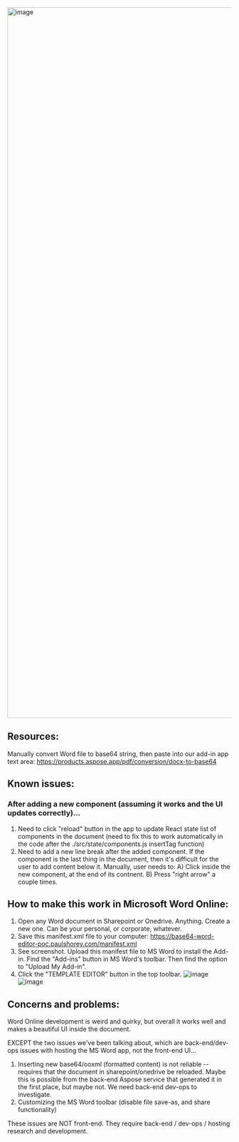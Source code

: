 <img width="1594" alt="image" src="https://github.com/paulshorey/word-editor-poc/assets/7524065/0d2c468e-c5d8-4281-a4fc-de4b19ab1c66">

## Resources:

Manually convert Word file to base64 string, then paste into our add-in app text area:
https://products.aspose.app/pdf/conversion/docx-to-base64

## Known issues:

### After adding a new component (assuming it works and the UI updates correctly)...

1. Need to click "reload" button in the app to update React state list of components in the document (need to fix this to work automatically in the code after the ./src/state/components.js insertTag function)
2. Need to add a new line break after the added component. If the component is the last thing in the document, then it's difficult for the user to add content below it. Manually, user needs to: A) Click inside the new component, at the end of its contnent. B) Press "right arrow" a couple times.

## How to make this work in Microsoft Word Online:

1. Open any Word document in Sharepoint or Onedrive. Anything. Create a new one. Can be your personal, or corporate, whatever.
2. Save this manifest.xml file to your computer: https://base64-word-editor-poc.paulshorey.com/manifest.xml
3. See screenshot. Upload this manifest file to MS Word to install the Add-in. Find the "Add-ins" button in MS Word's toolbar. Then find the option to "Upload My Add-in".
4. Click the "TEMPLATE EDITOR" button in the top toolbar.
![image](https://github.com/paulshorey/word-editor-poc/assets/7524065/44eadb91-c688-4e34-a572-3a2821ca5fc2)
![image](https://github.com/paulshorey/word-editor-poc/assets/7524065/4dc30833-2a24-4003-bede-c48b6cd7d302)


## Concerns and problems:

Word Online development is weird and quirky, but overall it works well and makes a beautiful UI inside the document.

EXCEPT the two issues we've been talking about, which are back-end/dev-ops issues with hosting the MS Word app, not the front-end UI...

1. Inserting new base64/ooxml (formatted content) is not reliable -- requires that the document in sharepoint/onedrive be reloaded. Maybe this is possible from the back-end Aspose service that generated it in the first place, but maybe not. We need back-end dev-ops to investigate.
2. Customizing the MS Word toolbar (disable file save-as, and share functionality)

These issues are NOT front-end. They require back-end / dev-ops / hosting research and development.
